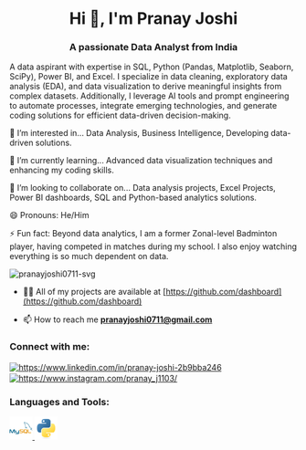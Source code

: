 <h1 align="center">Hi 👋, I'm Pranay Joshi</h1>
<h3 align="center">A passionate Data Analyst from India</h3>

A data aspirant with expertise in SQL, Python (Pandas, Matplotlib, Seaborn, SciPy), Power BI, and Excel. I specialize in data cleaning, exploratory data analysis (EDA), and data visualization to derive meaningful insights from complex datasets. Additionally, I leverage AI tools and prompt engineering to automate processes, integrate emerging technologies, and generate coding solutions for efficient data-driven decision-making.

👀 I’m interested in...
Data Analysis, 
Business Intelligence, 
Developing data-driven solutions.

🌱 I’m currently learning...
Advanced data visualization techniques and enhancing my coding skills.

💞 I’m looking to collaborate on...
Data analysis projects, 
Excel Projects, 
Power BI dashboards, 
SQL and Python-based analytics solutions.

😄 Pronouns: He/Him

⚡ Fun fact:
Beyond data analytics, I am a former Zonal-level Badminton player, having competed in matches during my school. I also enjoy watching everything is so much dependent on data.


<p align="left"> <img src="https://komarev.com/ghpvc/?username=pranayjoshi0711-svg&label=Profile%20views&color=0e75b6&style=flat" alt="pranayjoshi0711-svg" /> </p>

- 👨‍💻 All of my projects are available at [https://github.com/dashboard](https://github.com/dashboard)

- 📫 How to reach me **pranayjoshi0711@gmail.com**

<h3 align="left">Connect with me:</h3>
<p align="left">
<a href="https://linkedin.com/in/https://www.linkedin.com/in/pranay-joshi-2b9bba246" target="blank"><img align="center" src="https://raw.githubusercontent.com/rahuldkjain/github-profile-readme-generator/master/src/images/icons/Social/linked-in-alt.svg" alt="https://www.linkedin.com/in/pranay-joshi-2b9bba246" height="30" width="40" /></a>
<a href="https://instagram.com/https://www.instagram.com/pranay_j1103/" target="blank"><img align="center" src="https://raw.githubusercontent.com/rahuldkjain/github-profile-readme-generator/master/src/images/icons/Social/instagram.svg" alt="https://www.instagram.com/pranay_j1103/" height="30" width="40" /></a>
</p>

<h3 align="left">Languages and Tools:</h3>
<p align="left"> <a href="https://www.mysql.com/" target="_blank" rel="noreferrer"> <img src="https://raw.githubusercontent.com/devicons/devicon/master/icons/mysql/mysql-original-wordmark.svg" alt="mysql" width="40" height="40"/> </a> <a href="https://www.python.org" target="_blank" rel="noreferrer"> <img src="https://raw.githubusercontent.com/devicons/devicon/master/icons/python/python-original.svg" alt="python" width="40" height="40"/> </a> </p>


